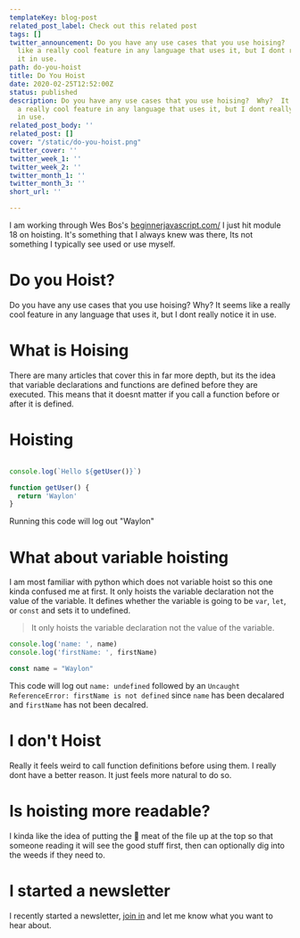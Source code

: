```yaml
---
templateKey: blog-post
related_post_label: Check out this related post
tags: []
twitter_announcement: Do you have any use cases that you use hoising?  Why?  It seems
  like a really cool feature in any language that uses it, but I dont really notice
  it in use.
path: do-you-hoist
title: Do You Hoist
date: 2020-02-25T12:52:00Z
status: published
description: Do you have any use cases that you use hoising?  Why?  It seems like
  a really cool feature in any language that uses it, but I dont really notice it
  in use.
related_post_body: ''
related_post: []
cover: "/static/do-you-hoist.png"
twitter_cover: ''
twitter_week_1: ''
twitter_week_2: ''
twitter_month_1: ''
twitter_month_3: ''
short_url: ''

---
```

I am working through Wes Bos's [beginnerjavascript.com/](http://beginnerjavascript.com/) I just hit module 18 on hoisting.  It's something that I always knew was there, Its not something I typically see used or use myself.

# Do you Hoist?

Do you have any use cases that you use hoising?  Why?  It seems like a really cool feature in any language that uses it, but I dont really notice it in use.

# What is Hoising

There are many articles that cover this in far more depth, but its the idea that variable declarations and functions are defined before they are executed.  This means that it doesnt matter if you call a function before or after it is defined.


# Hoisting

``` javascript

console.log(`Hello ${getUser()}`)

function getUser() {
  return 'Waylon'
}
```

Running this code will log out "Waylon"

# What about variable hoisting

I am most familiar with python which does not variable hoist so this one kinda confused me at first.  It only hoists the variable declaration not the value of the variable.  It defines whether the variable is going to be `var`, `let`, or `const` and sets it to undefined.

> It only hoists the variable declaration not the value of the variable.

``` javascript
console.log('name: ', name)
console.log('firstName: ', firstName)

const name = "Waylon"
```

This code will log out `name: undefined` followed by an `Uncaught ReferenceError: firstName is not defined` since `name` has been decalared and `firstName` has not been decalred.

# I don't Hoist

Really it feels weird to call function definitions before using them.  I really dont have a better reason.  It just feels more natural to do so.

# Is hoisting more readable?

I kinda like the idea of putting the 🥩 meat of the file up at the top so that someone reading it will see the good stuff first, then can optionally dig into the weeds if they need to.

# I started a newsletter

I recently started a newsletter, [join in](https://waylonwalker.com/newsletter) and let me know what you want to hear about.
